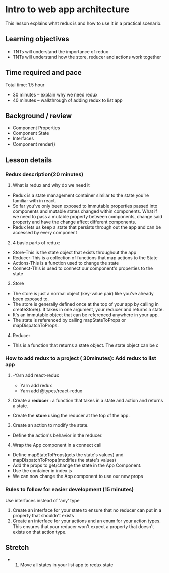 # Intro to web app architecture

This lesson explains what redux is and how to use it in a practical scenario.

## **Learning objectives**

- TNTs will understand the importance of redux
- TNTs will understand how the store, reducer and actions work together

## **Time required and pace**

Total time: 1.5 hour

- 30 minutes – explain why we need redux
- 40 minutes – walkthrough of adding redux to list app

## **Background / review**

- Component Properties
- Component State
- Interfaces
- Component render()

## **Lesson details**

### **Redux description(20 minutes)**

1. What is redux and why do we need it
  - Redux is a state management container similar to the state you&#39;re familiar with in react.
  - So far you&#39;ve only been exposed to immutable properties passed into components and mutable states changed within components. What if we need to pass a mutable property between components, change said property and have the change affect different components.
  - Redux lets us keep a state that persists through out the app and can be accessed by every component
2. 4 basic parts of redux:
  - Store-This is the state object that exists throughout the app
  - Reducer-This is a collection of functions that map actions to the State
  - Actions-This is a function used to change the state
  - Connect-This is used to connect our component&#39;s properties to the state
3. Store
  - The store is just a normal object (key-value pair) like you&#39;ve already been exposed to.
  - The store is generally defined once at the top of your app by calling in createStore(). It takes in one argument, your reducer and returns a state.
  - It&#39;s an immutable object that can be referenced anywhere in your app.
  - The state is referenced by calling mapStateToProps or mapDispatchToProps.
4. Reducer
  - This is a function that returns a state object. The state object can be c

### **How to add redux to a project ( 30minutes):** Add redux to list app

1. -Yarn add react-redux
   - Yarn add redux
   - Yarn add @types/react-redux

2. Create a **reducer** : a function that takes in a state and action and returns a state.
  - Create the **store** using the reducer at the top of the app.

3. Create an action to modify the state.
  - Define the action's behavior in the reducer.

4. Wrap the App component in a connect call
  - Define mapStateToProps(gets the state's values) and mapDispatchToProps(modifies the state's values)
  - Add the props to get/change the state in the App Component.
  - Use the container in index.js
  - We can now change the App component to use our new props

### **Rules to follow for easier development (15 minutes)**

Use interfaces instead of 'any' type

1. Create an interface for your state to ensure that no reducer can put in a property that shouldn&#39;t exists
2. Create an interface for your actions and an enum for your action types. This ensures that your reducer won&#39;t expect a property that doesn&#39;t exists on that action type.

## **Stretch**

-
  1. Move all states in your list app to redux state

